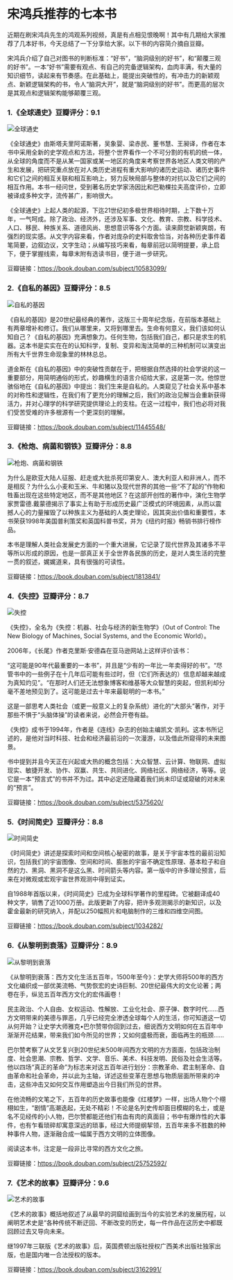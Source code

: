 # 宋鸿兵推荐的七本书
近期在刷宋鸿兵先生的鸿观系列视频，真是有点相见恨晚啊！其中有几期给大家推荐了几本好书，今天总结了一下分享给大家。以下书的内容简介摘自豆瓣。

宋鸿兵介绍了自己对图书的判断标准：“好书”，“脑洞级别的好书”，和“颠覆三观的好书”。一本“好书”需要有观点、有自己的完备逻辑架构，血肉丰满，有大量的知识细节，读起来有节奏感。在此基础上，能提出突破性的，有冲击力的新颖观点、新颖逻辑架构的书，令人“脑洞大开”，就是“脑洞级别的好书”。而更高的层次是其观点和逻辑架构能够颠覆三观。

### 1.《全球通史》豆瓣评分：9.1
![全球通史](imgs/qqts.jpg)

《全球通史》由斯塔夫里阿诺斯著，吴象婴、梁赤民、董书慧、王昶译，作者在本书中采用全新的史学观点和方法，将整个世界看作一个不可分割的有机的统一体，从全球的角度而不是从某一国家或某一地区的角度来考察世界各地区人类文明的产生和发展，把研究重点放在对人类历史进程有重大影响的诸历史运动、诸历史事件和它们之间的相互关联和相互影响上，努力反映局部与整体的对抗以及它们之间的相互作用。本书一经问世，受到著名历史学家汤因比和巴勒棵拉夫高度评价，立即被译成多种文字，流传甚广，影响很大。

《全球通史》上起人类的起源，下迄21世纪初多极世界相待时期，上下数十万年，一气呵成。除了政治、经济外，还涉及军事、文化、教育、宗教、科学技术、人口、移民、种族关系、道德风尚、思想意识等各个方面。读来颇觉新颖爽朗，有强烈的现实感。从文字内容来看，作者对庞杂的史料取舍恰当，对各种历史事件着笔简要，边叙边议，文字生动；从编写技巧来看，每章前冠以简明提要，承上启下，便于掌握线索，每章末附有选读书目，便于进一步研究。

豆瓣链接：https://book.douban.com/subject/10583099/

### 2.《自私的基因》豆瓣评分：8.5
![自私的基因](imgs/zsdjy.jpg)

《自私的基因》是20世纪最经典的著作，这版三十周年纪念版，在前版本基础上有两章增补和修订。我们从哪里来，又将到哪里去。生命有何意义，我们该如何认知自己？《自私的基因》充满想象力。任何生物，包括我们自己，都只是求生的机器。这本书是实实在在的认知科学，复制、变异和淘汰简单的三种机制可以演变出所有大千世界生命现象里的林林总总。

道金斯在《自私的基因》中的突破性贡献在于，把根据自然选择的社会学说的这一重要部分，用简明通俗的形式，妙趣横生的语言介绍给大家，这是第一次。他惊世骇俗地在《自私的基因》中提出：我们生来是自私的。人类窥见了社会关系中基本的对称性和逻辑性，在我们有了更充分的理解之后，我们的政治见解当会重新获得活力，并对心理学的科学研究提供理论上的支柱。在这一过程中，我们也必将对我们受苦受难的许多根源有一个更深刻的理解。

豆瓣链接：https://book.douban.com/subject/11445548/

### 3.《枪炮、病菌和钢铁》豆瓣评分：8.8
![枪炮、病菌和钢铁](imgs/qpbjygt.jpg)

为什么是欧亚大陆人征服、赶走或大批杀死印第安人、澳大利亚人和非洲人，而不是相反？为什么么小麦和玉米、牛和猪以及现代世界的其他一些“不了起的”作物和牲畜出现在这些特定地区，而不是其他地区？在这部开创性的著作中，演化生物学家贾雷德.戴蒙德揭示了事实上有助于形成历史最广泛模式的环境因素，从而以震撼人心的力量摧毁了以种族主义为基础的人类史理论，因其突出价值和重要性，本书荣获1998年美国普利策奖和英国科普书奖，并为《纽约时报》畅销书排行榜作品。

本书是理解人类社会发展史方面的一个重大进展，它记录了现代世界及其诸多不平等所以形成的原因，也是一部真正关于全世界各民族的历史，是对人类生活的完整一贯的叙述，娓娓道来，具有很强的可读性。

豆瓣链接：https://book.douban.com/subject/1813841/

### 4.《失控》豆瓣评分：8.7
![失控](imgs/sk.jpg)

《失控》，全名为《失控：机器、社会与经济的新生物学》（Out of Control: The New Biology of Machines, Social Systems, and the Economic World）。

2006年，《长尾》作者克里斯·安德森在亚马逊网站上这样评价该书：

“这可能是90年代最重要的一本书”，并且是“少有的一年比一年卖得好的书”。“尽管书中的一些例子在十几年后可能有些过时，但（它们所表达的）信息却越来越成为真知灼见”。“在那时人们还无法想象博客和维基等大众智慧的突起，但凯利却分毫不差地预见到了。这可能是过去十年来最聪明的一本书。”

这是一部思考人类社会（或更一般意义上的复杂系统）进化的“大部头”著作，对于那些不惧于“头脑体操”的读者来说，必然会开卷有益。

《失控》成书于1994年，作者是《连线》杂志的创始主编凯文·凯利。这本书所记述的，是他对当时科技、社会和经济最前沿的一次漫游，以及借此所窥得的未来图景。

书中提到并且今天正在兴起或大热的概念包括：大众智慧、云计算、物联网、虚拟现实、敏捷开发、协作、双赢、共生、共同进化、网络社区、网络经济，等等。说它是一本“预言式”的书并不为过。其中必定还隐藏着我们尚未印证或窥破的对未来的“预言”。

豆瓣链接：https://book.douban.com/subject/5375620/

### 5.《时间简史》豆瓣评分：8.8
![时间简史](imgs/sjjs.jpg)

《时间简史》讲述是探索时间和空间核心秘密的故事，是关于宇宙本性的最前沿知识，包括我们的宇宙图像、空间和时间、膨胀的宇宙不确定性原理、基本粒子和自然的力、黑洞、黑洞不是这么黑、时间箭头等内容。第一版中的许多理论预言，后来在对微观或宏观宇宙世界观测中得到证实。

自1988年首版以来，《时间简史》已成为全球科学著作的里程碑。它被翻译成40种文字，销售了近1000万册。此版更新了内容，把许多观测揭示的新知识，以及霍金最新的研究纳入，并配以250幅照片和电脑制作的三维和四维空间图。

豆瓣链接：https://book.douban.com/subject/1034282/

### 6.《从黎明到衰落》豆瓣评分：8.9
![从黎明到衰落](imgs/clmdsl.jpg)

《从黎明到衰落：西方文化生活五百年，1500年至今》：史学大师将500年的西方文化编织成一部优美流畅、气势恢宏的史诗巨制、20世纪最伟大的文化论著；两卷在手，纵览五百年西方文化的宏伟画卷！

民主政治、个人自由、女权运动、性解放、工业化社会、原子弹、数字时代……西方文明带来的美德与罪恶，几乎已经完全渗透全球每个人的生活，你可知道这一切从何开始？让史学大师雅克•巴尔赞带你回到过去，细说西方文明如何在五百年中渐渐开花结果，带来我们如今所见的世界；又如何盛极而衰，面临再生的瓶颈……

巴尔赞考察了从文艺复兴到20世纪末500年间西方文明的方方面面，包括政治制度、社会思潮、宗教、哲学、文学、音乐、美术、科技发明、民俗及社会生活等。他以四场“真正的革命”为标志来对这五百年进行划分：宗教革命、君主制革命、自由革命和社会革命，并以此为主轴，详述这些变革在思想与物质层面所带来的冲击，这些冲击又如何交互作用塑造出今日我们所见的世界。

在他流畅的文笔之下，五百年的历史故事也能像《红楼梦》一样，出场人物个个栩栩如生，“剧情”高潮迭起，无处不精彩！不论是名列史传却面目模糊的名士，或是名不见经传的小人物，巴尔赞都能还他们有血有肉的真面目；书中有爆炸性的大事件，也有乍看琐碎却寓意深远的琐事，经过大师提纲挈领，五百年来多不胜数的种种事件人物，逐渐融合成一幅属于西方文明的立体图像。

阅读这本书，注定是一段非比寻常的西方文化之旅。

豆瓣链接：https://book.douban.com/subject/25752592/

### 7.《艺术的故事》豆瓣评分：9.6
![艺术的故事](imgs/ysdgs.jpg)

《艺术的故事》概括地叙述了从最早的洞窟绘画到当今的实验艺术的发展历程，以阐明艺术史是“各种传统不断迂回、不断改变的历史，每一件作品在这历史中都既回顾过去又导向未来。

继1997年三联版《艺术的故事》后，英国费顿出版社授权广西美术出版社独家出版，也是国内唯一合法授权的版本。

豆瓣链接：https://book.douban.com/subject/3162991/